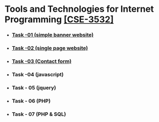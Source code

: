 <h1>Tools and Technologies for Internet Programming <a href="https://github.com/Tahsin000/WEB_DEVELOPMENT/tree/master/CSE-3532#topic">[CSE-3532]</a></h1>
<ul dir="auto">
<li>
<h3><a href="https://tahsin000.github.io/WEB_DEVELOPMENT/CSE-3532/Task-01/index.html" rel="nofollow">Task -01 (simple banner website)</a></h3>
</li>
<li>
<h3><a href="https://tahsin000.github.io/WEB_DEVELOPMENT/CSE-3532/Task-02/index.html" rel="nofollow">Task -02 (single page website)</a></h3>
</li>
<li>
<h3><a href="https://tahsin000.github.io/WEB_DEVELOPMENT/CSE-3532/Task-03/index.html" rel="nofollow">Task -03 (Contact form)</a></h3>
</li>
<li>
<h3>Task -04 (javascript)</h3>
</li>
<li>
<h3>Task - 05 (jquery)</h3>
</li>
<li>
<h3>Task - 06 (PHP)</h3>
</li>
<li>
<h3>Task - 07 (PHP &amp; SQL)</h3>
</li>
</ul>
